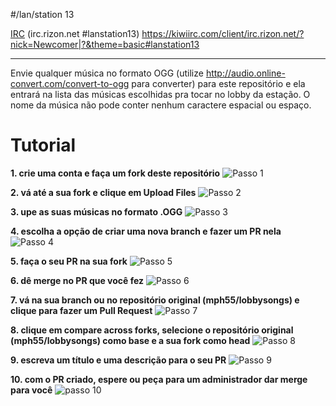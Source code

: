 #/lan/station 13

[IRC](irc://irc.rizon.net/lanstation13) (irc.rizon.net #lanstation13) https://kiwiirc.com/client/irc.rizon.net/?nick=Newcomer|?&theme=basic#lanstation13

---

Envie qualquer música no formato OGG (utilize http://audio.online-convert.com/convert-to-ogg para converter) para este repositório e ela entrará na lista das músicas escolhidas pra tocar no lobby da estação. O nome da música não pode conter nenhum caractere espacial ou espaço.

# Tutorial

**1. crie uma conta e faça um fork deste repositório**
![Passo 1](https://i.sli.mg/0J92CG.png)

**2. vá até a sua fork e clique em Upload Files**
![Passo 2](https://i.sli.mg/wUtjuq.png)

**3. upe as suas músicas no formato .OGG**
![Passo 3](https://i.sli.mg/rCIMfi.png)

**4. escolha a opção de criar uma nova branch e fazer um PR nela**
![Passo 4](https://i.sli.mg/eLn7Qg.png)

**5. faça o seu PR na sua fork**
![Passo 5](https://i.sli.mg/PF9EUv.png)

**6. dê merge no PR que você fez**
![Passo 6](https://i.sli.mg/wzps9c.png)

**7. vá na sua branch ou no repositório original (mph55/lobbysongs) e clique para fazer um Pull Request**
![Passo 7](https://i.sli.mg/PVu2VN.png)

**8. clique em compare across forks, selecione o repositório original (mph55/lobbysongs) como base e a sua fork como head**
![Passo 8](https://i.sli.mg/t9gUhE.png)

**9. escreva um título e uma descrição para o seu PR**
![Passo 9](https://i.sli.mg/BDxbTX.png)

**10. com o PR criado, espere ou peça para um administrador dar merge para você**
![passo 10](https://i.sli.mg/cfj9et.png)
